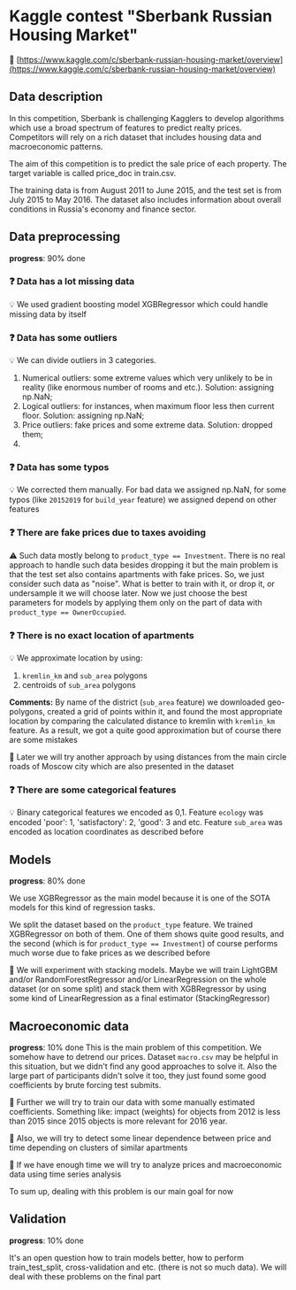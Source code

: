 # Kaggle contest "Sberbank Russian Housing Market"

:link: [https://www.kaggle.com/c/sberbank-russian-housing-market/overview](https://www.kaggle.com/c/sberbank-russian-housing-market/overview)

## Data description

In this competition, Sberbank is challenging Kagglers to develop algorithms which use a broad spectrum of features to predict realty prices. Competitors will rely on a rich dataset that includes housing data and macroeconomic patterns. 

The aim of this competition is to predict the sale price of each property. The target variable is called price_doc in train.csv.

The training data is from August 2011 to June 2015, and the test set is from July 2015 to May 2016. The dataset also includes information about overall conditions in Russia's economy and finance sector. 

## Data preprocessing
**progress**: 90% done

### :question: Data has a lot missing data
:bulb: We used gradient boosting model XGBRegressor which could handle missing data by itself

### :question: Data has some outliers
:bulb: We can divide outliers in 3 categories.

1. Numerical outliers: some extreme values which very unlikely to be in reality (like enormous number of rooms and etc.). Solution: assigning np.NaN;
2. Logical outliers: for instances, when maximum floor less then current floor. Solution: assigning np.NaN;
3. Price outliers: fake prices and some extreme data. Solution: dropped them;
4. 
### :question: Data has some typos
:bulb: We corrected them manually. For bad data we assigned np.NaN, for some typos (like `20152019` for `build_year` feature) we assigned depend on other features

### :question: There are fake prices due to taxes avoiding
:warning: Such data mostly belong to `product_type == Investment`. There is no real approach to handle such data besides dropping it but the main problem is that the test set also contains apartments with fake prices. So, we just consider such data as "noise". What is better to train with it, or drop it, or undersample it we will choose later. Now we just choose the best parameters for models by applying them only on the part of data with `product_type == OwnerOccupied`.

### :question: There is no exact location of apartments
:bulb: We approximate location by using:
1. `kremlin_km` and `sub_area` polygons
2. centroids of `sub_area` polygons

**Comments:** By name of the district (`sub_area` feature) we downloaded geo-polygons, created a grid of points within it, and found the most appropriate location by comparing the calculated distance to kremlin with `kremlin_km` feature. As a result, we got a quite good approximation but of course there are some mistakes

:thought_balloon: Later we will try another approach by using distances from the main circle roads of Moscow city which are also presented in the dataset

### :question: There are some categorical features
:bulb: Binary categorical features we encoded as 0,1. Feature `ecology` was encoded 'poor': 1, 'satisfactory': 2, 'good': 3 and etc. Feature `sub_area` was encoded as location coordinates as described before

## Models
**progress**: 80% done

We use XGBRegressor as the main model because it is one of the SOTA models for this kind of regression tasks.

We split the dataset based on the `product_type` feature. We trained XGBRegressor on both of them. One of them shows quite good results, and the second (which is for `product_type == Investment`) of course performs much worse due to fake prices as we described before

:thought_balloon: We will experiment with stacking models. Maybe we will train LightGBM and/or RandomForestRegressor and/or LinearRegression on the whole dataset (or on some split) and stack them with XGBRegressor by using some kind of LinearRegression as a final estimator (StackingRegressor)

## Macroeconomic data
**progress**: 10% done
This is the main problem of this competition. We somehow have to detrend our prices. Dataset `macro.csv` may be helpful in this situation, but we didn't find any good approaches to solve it. Also the large part of participants didn't solve it too, they just found some good coefficients by brute forcing test submits.

:thought_balloon: Further we will try to train our data with some manually estimated coefficients. Something like: impact (weights) for objects from 2012 is less than 2015 since 2015 objects is more relevant for 2016 year.

:thought_balloon: Also, we will try to detect some linear dependence between price and time depending on clusters of similar apartments

:thought_balloon: If we have enough time we will try to analyze prices and macroeconomic data using time series analysis

To sum up, dealing with this problem is our main goal for now 

## Validation
**progress**: 10% done

It's an open question how to train models better, how to perform train_test_split, cross-validation and etc. (there is not so much data). We will deal with these problems on the final part

